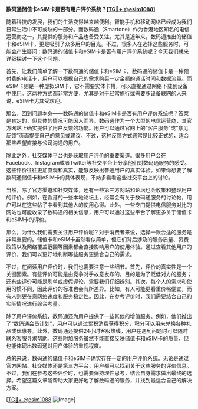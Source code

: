 **数码通储值卡eSIM卡是否有用户评价系统？[[TG💪+ @esim1088](https://t.me/s/esim1088)]**

随着科技的发展，我们的生活变得越来越便利。智能手机和移动网络已经成为我们日常生活中不可或缺的一部分。而数码通（Smartone）作为香港地区知名的电信运营商之一，其提供的服务和产品也备受关注。尤其是近年来，数码通推出的储值卡和eSIM卡，更是吸引了众多用户的目光。不过，很多人在选择这些服务时，可能会产生疑问：数码通的储值卡和eSIM卡是否有用户评价系统呢？今天我们就来详细探讨一下这个问题。

首先，让我们简单了解一下数码通的储值卡和eSIM卡。数码通的储值卡是一种预付费的电话卡，用户可以根据自己的需求购买一定金额的通话时间和数据流量。而eSIM卡则是一种虚拟SIM卡，它不需要实体卡槽，可以直接通过网络下载到设备中使用。这两种方式都非常方便，尤其是对于经常旅行或需要多设备联网的人来说，eSIM卡尤其受欢迎。

那么，回到问题本身——数码通的储值卡和eSIM卡是否有用户评价系统呢？答案是肯定的，但具体的情况可能因人而异。数码通作为一个大型的电信运营商，其官方网站上确实提供了用户反馈的功能。用户可以通过官网上的“客户服务”或“意见反馈”页面提交自己的意见或建议。不过，这种反馈方式通常是比较正式的，适合那些希望直接与公司沟通的用户。

除此之外，社交媒体平台也是获取用户评价的重要渠道。很多用户会在Facebook、Instagram或者Twitter等社交平台上分享他们对数码通服务的感受。这些评价往往更加直观和真实，能够反映出普通用户的真实体验。如果你想要了解数码通储值卡和eSIM卡的具体表现，不妨多看看这些社交平台上的讨论。

当然，除了官方渠道和社交媒体，还有一些第三方网站和论坛也会收集和整理用户的评价。例如，在香港的一些本地论坛上，经常会有关于数码通服务的讨论帖，用户可以在这些帖子中看到其他人的使用心得。此外，一些专门提供电信服务对比的网站也可能收录了数码通的相关信息，用户可以通过这些平台了解更多关于储值卡和eSIM卡的评价。

那么，为什么我们需要关注用户评价呢？对于消费者来说，选择一款合适的服务是非常重要的。储值卡和eSIM卡虽然看似简单，但它们背后涉及的服务质量、资费政策以及网络覆盖范围等因素都会直接影响用户的使用体验。通过查看其他用户的评价，我们可以更好地判断哪些服务更适合自己的需求。

不过，在阅读用户评价时，我们也需要注意一些细节。首先，评价的真实性是一个关键因素。有些评价可能是由竞争对手故意发布的，目的是为了贬低对方的服务；还有些评价可能是刷单或虚假评论，需要我们仔细辨别。其次，每个人的需求和使用习惯不同，因此评价的标准也会有所差异。比如，有人可能更看重价格便宜，而有人则更在意网络速度和服务稳定性。因此，在参考评价时，我们需要结合自己的实际情况进行综合考量。

除了用户评价系统，数码通还为用户提供了一些其他的增值服务。例如，他们推出了“数码通会员计划”，用户可以通过累积消费获得积分，积分可以用来兑换各种礼品或优惠券。此外，数码通还提供24小时客服热线，用户在遇到问题时可以随时联系客服寻求帮助。这些附加服务虽然不能直接反映储值卡和eSIM卡的质量，但也能体现出数码通对用户体验的重视程度。

总的来说，数码通的储值卡和eSIM卡确实存在一定的用户评价系统。无论是通过官方网站、社交媒体还是第三方平台，用户都可以找到关于这些服务的评价信息。不过，我们在参考这些评价时，也需要保持理性思考，结合自身需求做出最终的选择。希望这篇文章能帮助大家更好地了解数码通的服务，并找到最适合自己的解决方案。

[[TG💪+ @esim1088](https://t.me/s/esim1088) ![Image](https://i.postimg.cc/4NQfJmqS/Snipaste-2025-05-13-00-14-12.png)]